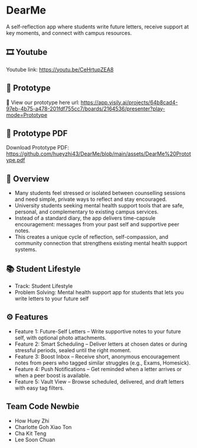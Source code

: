 # DearMe
A self-reflection app where students write future letters, receive support at key moments, and connect with campus resources.

## 🎞️ Youtube
Youtube link: https://youtu.be/CeHrtupZEA8

## 🔗 Prototype
🔗 View our prototype here url:
https://app.visily.ai/projects/64b8cad4-97eb-4b75-a478-201fdf755cc7/boards/2164536/presenter?play-mode=Prototype

## 📄 Prototype PDF
Download Prototype PDF:
https://github.com/hueyzhi43/DearMe/blob/main/assets/DearMe%20Prototype.pdf

## 📖 Overview
- Many students feel stressed or isolated between counselling sessions and need simple, private ways to reflect and stay encouraged.
- University students seeking mental health support tools that are safe, personal, and complementary to existing campus services.
- Instead of a standard diary, the app delivers time-capsule encouragement: messages from your past self and supportive peer notes.
- This creates a unique cycle of reflection, self-compassion, and community connection that strengthens existing mental health support systems.

## 📚 Student Lifestyle
- Track: Student Lifestyle
- Problem Solving: Mental health support app for students that lets you write letters to your future self

## ⚙️ Features
- Feature 1: Future-Self Letters – Write supportive notes to your future self, with optional photo attachments.
- Feature 2: Smart Scheduling – Deliver letters at chosen dates or during stressful periods, sealed until the right moment.
- Feature 3: Boost Inbox – Receive short, anonymous encouragement notes from peers who tagged similar struggles (e.g., Exams, Homesick).
- Feature 4: Push Notifications – Get reminded when a letter arrives or when a peer boost is available.
- Feature 5: Vault View – Browse scheduled, delivered, and draft letters with easy tag filters.
  
## Team Code Newbie
- How Huey Zhi
- Charlotte Goh Xiao Ton
- Cha Kit Teng
- Lee Soon Chuan
